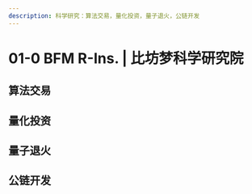 ```yaml
---
description: 科学研究：算法交易，量化投资，量子退火，公链开发
---
```


# 01-0 BFM R-Ins. \| 比坊梦科学研究院

## 算法交易

## 量化投资

## 量子退火

## 公链开发

